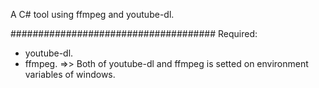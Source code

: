 A C# tool using ffmpeg and youtube-dl.

#####################################
Required:
+ youtube-dl.
+ ffmpeg.
=>> Both of youtube-dl and ffmpeg is setted on environment variables of windows.
